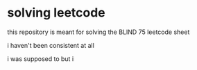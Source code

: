 # solving leetcode

this repository is meant for solving the BLIND 75 leetcode sheet

i haven't been consistent at all
 
i was supposed to but i